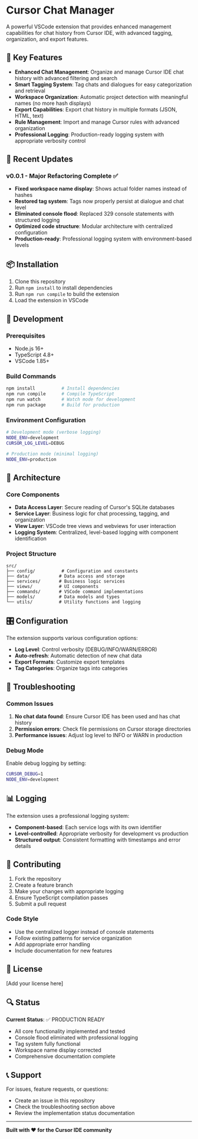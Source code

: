 # Cursor Chat Manager

A powerful VSCode extension that provides enhanced management capabilities for chat history from Cursor IDE, with advanced tagging, organization, and export features.

## 🎯 Key Features

- **Enhanced Chat Management**: Organize and manage Cursor IDE chat history with advanced filtering and search
- **Smart Tagging System**: Tag chats and dialogues for easy categorization and retrieval
- **Workspace Organization**: Automatic project detection with meaningful names (no more hash displays)
- **Export Capabilities**: Export chat history in multiple formats (JSON, HTML, text)
- **Rule Management**: Import and manage Cursor rules with advanced organization
- **Professional Logging**: Production-ready logging system with appropriate verbosity control

## 🚀 Recent Updates

### v0.0.1 - Major Refactoring Complete ✅
- **Fixed workspace name display**: Shows actual folder names instead of hashes
- **Restored tag system**: Tags now properly persist at dialogue and chat level
- **Eliminated console flood**: Replaced 329 console statements with structured logging
- **Optimized code structure**: Modular architecture with centralized configuration
- **Production-ready**: Professional logging system with environment-based levels

## 📦 Installation

1. Clone this repository
2. Run `npm install` to install dependencies
3. Run `npm run compile` to build the extension
4. Load the extension in VSCode

## 🔧 Development

### Prerequisites
- Node.js 16+ 
- TypeScript 4.8+
- VSCode 1.85+

### Build Commands
```bash
npm install          # Install dependencies
npm run compile      # Compile TypeScript
npm run watch        # Watch mode for development
npm run package      # Build for production
```

### Environment Configuration
```bash
# Development mode (verbose logging)
NODE_ENV=development
CURSOR_LOG_LEVEL=DEBUG

# Production mode (minimal logging)
NODE_ENV=production
```

## 📖 Architecture

### Core Components
- **Data Access Layer**: Secure reading of Cursor's SQLite databases
- **Service Layer**: Business logic for chat processing, tagging, and organization
- **View Layer**: VSCode tree views and webviews for user interaction
- **Logging System**: Centralized, level-based logging with component identification

### Project Structure
```
src/
├── config/          # Configuration and constants
├── data/           # Data access and storage
├── services/       # Business logic services
├── views/          # UI components
├── commands/       # VSCode command implementations
├── models/         # Data models and types
└── utils/          # Utility functions and logging
```

## 🎛️ Configuration

The extension supports various configuration options:

- **Log Level**: Control verbosity (DEBUG/INFO/WARN/ERROR)
- **Auto-refresh**: Automatic detection of new chat data
- **Export Formats**: Customize export templates
- **Tag Categories**: Organize tags into categories

## 🐛 Troubleshooting

### Common Issues
1. **No chat data found**: Ensure Cursor IDE has been used and has chat history
2. **Permission errors**: Check file permissions on Cursor storage directories
3. **Performance issues**: Adjust log level to INFO or WARN in production

### Debug Mode
Enable debug logging by setting:
```bash
CURSOR_DEBUG=1
NODE_ENV=development
```

## 📊 Logging

The extension uses a professional logging system:
- **Component-based**: Each service logs with its own identifier
- **Level-controlled**: Appropriate verbosity for development vs production
- **Structured output**: Consistent formatting with timestamps and error details

## 🤝 Contributing

1. Fork the repository
2. Create a feature branch
3. Make your changes with appropriate logging
4. Ensure TypeScript compilation passes
5. Submit a pull request

### Code Style
- Use the centralized logger instead of console statements
- Follow existing patterns for service organization
- Add appropriate error handling
- Include documentation for new features

## 📜 License

[Add your license here]

## 🔍 Status

**Current Status**: ✅ PRODUCTION READY

- All core functionality implemented and tested
- Console flood eliminated with professional logging
- Tag system fully functional
- Workspace name display corrected
- Comprehensive documentation complete

## 📞 Support

For issues, feature requests, or questions:
- Create an issue in this repository
- Check the troubleshooting section above
- Review the implementation status documentation

---

**Built with ❤️ for the Cursor IDE community**